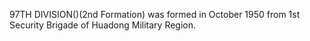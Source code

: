 97TH DIVISION()(2nd Formation) was formed in October 1950 from 1st Security Brigade of Huadong Military Region.
